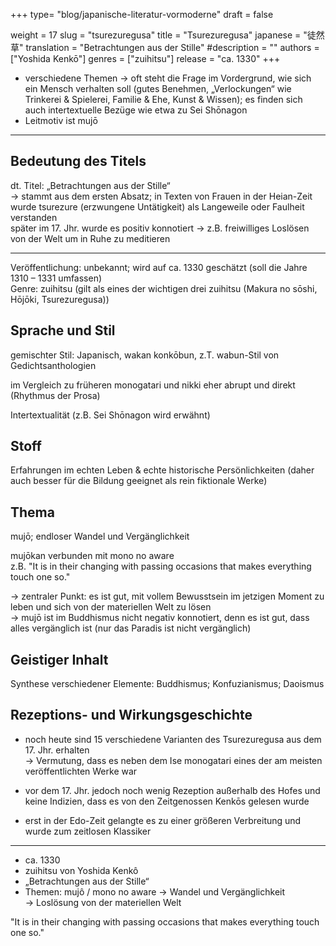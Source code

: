 +++
type= "blog/japanische-literatur-vormoderne"
draft = false

weight = 17
slug = "tsurezuregusa"
title = "Tsurezuregusa"
japanese = "徒然草"
translation = "Betrachtungen aus der Stille"
#description = ""
authors = ["Yoshida Kenkō"]
genres = ["zuihitsu"]
release = "ca. 1330"
+++

- verschiedene Themen -> oft steht die Frage im Vordergrund, wie sich ein Mensch verhalten soll
(gutes Benehmen, „Verlockungen“ wie Trinkerei & Spielerei, Familie & Ehe, Kunst & Wissen); es
finden sich auch intertextuelle Bezüge wie etwa zu Sei Shōnagon
- Leitmotiv ist mujō

---

## Bedeutung des Titels

dt. Titel: „Betrachtungen aus der Stille“  
-> stammt aus dem ersten Absatz; in Texten von Frauen in der Heian-Zeit wurde tsurezure (erzwungene Untätigkeit) als Langeweile oder Faulheit verstanden  
später im 17. Jhr. wurde es positiv konnotiert -> z.B. freiwilliges Loslösen von der Welt um in Ruhe zu meditieren

---

Veröffentlichung: unbekannt; wird auf ca. 1330 geschätzt (soll die Jahre 1310 – 1331 umfassen)  
Genre: zuihitsu (gilt als eines der wichtigen drei zuihitsu (Makura no sōshi, Hōjōki, Tsurezuregusa))  

## Sprache und Stil

gemischter Stil: Japanisch, wakan konkōbun, z.T. wabun-Stil von Gedichtsanthologien

im Vergleich zu früheren monogatari und nikki eher abrupt und direkt (Rhythmus der Prosa)

Intertextualität (z.B. Sei Shōnagon wird erwähnt)

## Stoff

Erfahrungen im echten Leben & echte historische Persönlichkeiten (daher auch besser für die Bildung geeignet als rein fiktionale Werke)

## Thema

mujō; endloser Wandel und Vergänglichkeit

mujōkan verbunden mit mono no aware  
z.B. "It is in their changing with passing occasions that makes everything touch one so."

-> zentraler Punkt: es ist gut, mit vollem Bewusstsein im jetzigen Moment zu leben und sich von der materiellen Welt zu lösen  
-> mujō ist im Buddhismus nicht negativ konnotiert, denn es ist gut, dass alles vergänglich ist (nur das Paradis ist nicht vergänglich)

## Geistiger Inhalt

Synthese verschiedener Elemente:
Buddhismus; Konfuzianismus; Daoismus

## Rezeptions- und Wirkungsgeschichte

- noch heute sind 15 verschiedene Varianten des Tsurezuregusa aus dem 17. Jhr. erhalten  
  -> Vermutung, dass es neben dem Ise monogatari eines der am meisten veröffentlichten Werke war

- vor dem 17. Jhr. jedoch noch wenig Rezeption außerhalb des Hofes und keine Indizien, dass es von den Zeitgenossen Kenkōs gelesen wurde
- erst in der Edo-Zeit gelangte es zu einer größeren Verbreitung und wurde zum zeitlosen Klassiker

---

- ca. 1330
- zuihitsu von Yoshida Kenkô
- „Betrachtungen aus der Stille“
- Themen: mujô / mono no aware  -> Wandel und Vergänglichkeit  
-> Loslösung von der materiellen Welt

"It is in their changing with passing occasions that makes everything touch one so."
